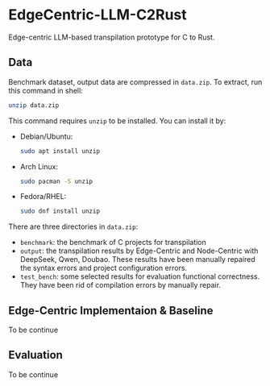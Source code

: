 # EdgeCentric-LLM-C2Rust

Edge-centric LLM-based transpilation prototype for C to Rust.

## Data

Benchmark dataset, output data are compressed in `data.zip`. To extract, run this command in shell:

```bash
unzip data.zip
```

This command requires `unzip` to be installed. You can install it by:

- Debian/Ubuntu:
  ```bash
  sudo apt install unzip
  ```
- Arch Linux:
  ```bash
  sudo pacman -S unzip
  ```
- Fedora/RHEL:
  ```bash
  sudo dnf install unzip
  ```

There are three directories in `data.zip`:
- `benchmark`: the benchmark of C projects for transpilation
- `output`: the transpilation results by Edge-Centric and Node-Centric with DeepSeek, Qwen, Doubao. These results have been manually repaired the syntax errors and project configuration errors.
- `test_bench`: some selected results for evaluation functional correctness. They have been rid of compilation errors by manually repair.
## Edge-Centric Implementaion & Baseline

To be continue
## Evaluation

To be continue